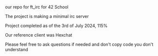our repo for ft_irc for 42 School

The project is making a minimal irc server

Project completed as of the 3rd of July 2024, 115%

Our reference client was Hexchat

Please feel free to ask questions if needed and don't copy code you don't understand
